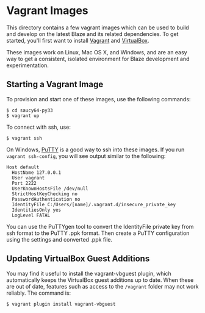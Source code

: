 ﻿Vagrant Images
==============

This directory contains a few vagrant images which
can be used to build and develop on the latest Blaze
and its related dependencies. To get started, you'll
first want to install
[Vagrant](http://www.vagrantup.com/downloads.html)
and [VirtualBox](https://www.virtualbox.org/wiki/Downloads).

These images work on Linux, Mac OS X, and Windows, and
are an easy way to get a consistent, isolated environment
for Blaze development and experimentation.

Starting a Vagrant Image
------------------------

To provision and start one of these images, use
the following commands:

```
$ cd saucy64-py33
$ vagrant up
```

To connect with ssh, use:

```
$ vagrant ssh
```

On Windows,
[PuTTY](http://www.chiark.greenend.org.uk/~sgtatham/putty/download.html)
is a good way to ssh into these images. If you run
`vagrant ssh-config`, you will see output similar to
the following:

```
Host default
  HostName 127.0.0.1
  User vagrant
  Port 2222
  UserKnownHostsFile /dev/null
  StrictHostKeyChecking no
  PasswordAuthentication no
  IdentityFile C:/Users/[name]/.vagrant.d/insecure_private_key
  IdentitiesOnly yes
  LogLevel FATAL
```

You can use the PuTTYgen tool to convert the IdentityFile
private key from ssh format to the PuTTY .ppk format.
Then create a PuTTY configuration using the settings
and converted .ppk file.

Updating VirtualBox Guest Additions
-----------------------------------

You may find it useful to install the vagrant-vbguest
plugin, which automatically keeps the VirtualBox guest
additions up to date. When these are out of date,
features such as access to the `/vagrant` folder
may not work reliably. The command is:

```
$ vagrant plugin install vagrant-vbguest
```